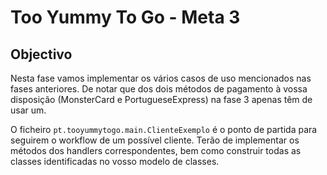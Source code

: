 Too Yummy To Go - Meta 3
========================

Objectivo
---------

Nesta fase vamos implementar os vários casos de uso mencionados nas fases anteriores. De notar que dos dois métodos de pagamento à vossa disposição (MonsterCard e PortugueseExpress) na fase 3 apenas têm de usar um.

O ficheiro `pt.tooyummytogo.main.ClienteExemplo` é o ponto de partida para seguirem o workflow de um possível cliente. Terão de implementar os métodos dos handlers correspondentes, bem como construir todas as classes identificadas no vosso modelo de classes.


